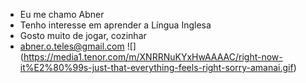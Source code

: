 - Eu me chamo Abner
- Tenho interesse em aprender a Língua Inglesa
- Gosto muito de jogar, cozinhar
- abner.o.teles@gmail.com
 ![] (https://media1.tenor.com/m/XNRRNuKYxHwAAAAC/right-now-it%E2%80%99s-just-that-everything-feels-right-sorry-amanai.gif)
